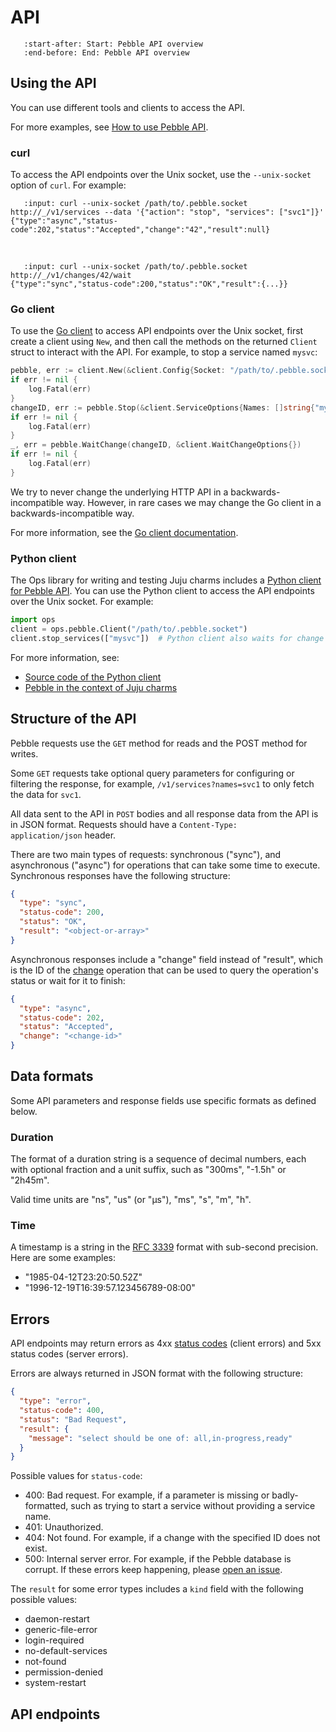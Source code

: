 # API

```{include} /reuse/api.md
   :start-after: Start: Pebble API overview
   :end-before: End: Pebble API overview
```

## Using the API

You can use different tools and clients to access the API.

For more examples, see [How to use Pebble API](../how-to/use-pebble-api).

### curl

To access the API endpoints over the Unix socket, use the `--unix-socket` option of `curl`. For example:

```{terminal}
   :input: curl --unix-socket /path/to/.pebble.socket http://_/v1/services --data '{"action": "stop", "services": ["svc1"]}'
{"type":"async","status-code":202,"status":"Accepted","change":"42","result":null}
```

<br />

```{terminal}
   :input: curl --unix-socket /path/to/.pebble.socket http://_/v1/changes/42/wait
{"type":"sync","status-code":200,"status":"OK","result":{...}}
```

### Go client

To use the [Go client](https://pkg.go.dev/github.com/canonical/pebble/client) to access API endpoints over the Unix socket, first create a client using `New`, and then call the methods on the returned `Client` struct to interact with the API. For example, to stop a service named `mysvc`:

```go
pebble, err := client.New(&client.Config{Socket: "/path/to/.pebble.socket"})
if err != nil {
    log.Fatal(err)
}
changeID, err := pebble.Stop(&client.ServiceOptions{Names: []string{"mysvc"}})
if err != nil {
    log.Fatal(err)
}
_, err = pebble.WaitChange(changeID, &client.WaitChangeOptions{})
if err != nil {
    log.Fatal(err)
}
```

We try to never change the underlying HTTP API in a backwards-incompatible way. However, in rare cases we may change the Go client in a backwards-incompatible way.

For more information, see the [Go client documentation](https://pkg.go.dev/github.com/canonical/pebble/client).

### Python client

The Ops library for writing and testing Juju charms includes a [Python client for Pebble API](https://ops.readthedocs.io/en/latest/reference/pebble.html). You can use the Python client to access the API endpoints over the Unix socket. For example:

```python
import ops
client = ops.pebble.Client("/path/to/.pebble.socket")
client.stop_services(["mysvc"])  # Python client also waits for change to finish
```

For more information, see:

- [Source code of the Python client](https://github.com/canonical/operator/blob/main/ops/pebble.py)
- [Pebble in the context of Juju charms](https://juju.is/docs/sdk/interact-with-pebble)

## Structure of the API

Pebble requests use the `GET` method for reads and the POST method for writes.

Some `GET` requests take optional query parameters for configuring or filtering the response, for example, `/v1/services?names=svc1` to only fetch the data for `svc1`.

All data sent to the API in `POST` bodies and all response data from the API is in JSON format. Requests should have a `Content-Type: application/json` header.

There are two main types of requests: synchronous ("sync"), and asynchronous ("async") for operations that can take some time to execute. Synchronous responses have the following structure:

```json
{
  "type": "sync",
  "status-code": 200,
  "status": "OK",
  "result": "<object-or-array>"
}
```

Asynchronous responses include a "change" field instead of "result", which is the ID of the [change](changes-and-tasks) operation that can be used to query the operation's status or wait for it to finish:

```json
{
  "type": "async",
  "status-code": 202,
  "status": "Accepted",
  "change": "<change-id>"
}
```

## Data formats

Some API parameters and response fields use specific formats as defined below.

### Duration

The format of a duration string is a sequence of decimal numbers, each with optional fraction and a unit suffix, such as "300ms", "-1.5h" or "2h45m".

Valid time units are "ns", "us" (or "µs"), "ms", "s", "m", "h".

### Time

A timestamp is a string in the [RFC 3339](https://datatracker.ietf.org/doc/html/rfc3339) format with sub-second precision. Here are some examples:

- "1985-04-12T23:20:50.52Z"
- "1996-12-19T16:39:57.123456789-08:00"

## Errors

API endpoints may return errors as 4xx [status codes](https://www.iana.org/assignments/http-status-codes/http-status-codes.xhtml) (client errors) and 5xx status codes (server errors).

Errors are always returned in JSON format with the following structure:

```json
{
  "type": "error",
  "status-code": 400,
  "status": "Bad Request",
  "result": {
    "message": "select should be one of: all,in-progress,ready"
  }
}
```

Possible values for `status-code`:

- 400: Bad request. For example, if a parameter is missing or badly-formatted, such as trying to start a service without providing a service name.
- 401: Unauthorized.
- 404: Not found. For example, if a change with the specified ID does not exist.
- 500: Internal server error. For example, if the Pebble database is corrupt. If these errors keep happening, please [open an issue](https://github.com/canonical/pebble/issues/new).

The `result` for some error types includes a `kind` field with the following possible values:

- daemon-restart
- generic-file-error
- login-required
- no-default-services
- not-found
- permission-denied
- system-restart

## API endpoints

<link rel="stylesheet" type="text/css" href="https://unpkg.com/swagger-ui-dist@5.11.0/swagger-ui.css" ></link>
<link rel="stylesheet" type="text/css" href="../../_static/swagger-override.css" ></link>
<div id="swagger-ui"></div>

<script src="https://unpkg.com/swagger-ui-dist@5.11.0/swagger-ui-bundle.js" charset="UTF-8" crossorigin> </script>
<script src="https://unpkg.com/swagger-ui-dist@5.11.0/swagger-ui-standalone-preset.js" charset="UTF-8 crossorigin"> </script>
<script>
window.onload = function() {
  // Begin Swagger UI call region
  const ui = SwaggerUIBundle({
    url: window.location.pathname +"../../openapi.yaml",
    dom_id: '#swagger-ui',
    deepLinking: true,
    presets: [
      SwaggerUIBundle.presets.apis,
      SwaggerUIStandalonePreset
    ],
    plugins: [],
    validatorUrl: "none",
    defaultModelsExpandDepth: -1,
    supportedSubmitMethods: []
  })
  // End Swagger UI call region

  window.ui = ui

  function addSwaggerTagsToTOC(tags) {
    // Find the last H2 entry in the TOC and insert a 'ul' element for the tag list
    const tocContainer = document.querySelector(
      ".toc-tree > ul > li > ul > li:last-child"
    );
    const tocList = document.createElement("ul");
    tocContainer.appendChild(tocList);
    // Add a link for each tag inside the 'ul' element
    for (const tag of tags) {
      // Create an 'a' element for the tag link
      const tocLink = document.createElement("a");
      tocLink.classList.add("reference", "internal");
      const urlFriendlyTag = tag.replace(/ /g, "-");
      tocLink.href = `#/${urlFriendlyTag}`;
      tocLink.innerText = tag;
      tocLink.addEventListener("click", event => {
        if (event.shiftKey || event.ctrlKey || event.altKey || event.metaKey) {
          return;
        }
        // When the tag link is clicked with no modifier keys:
        // - Scroll the tag section into view
        // - If the tag section is closed, open it (by simulating a click)
        const operationsTag = tag.replace(/ /g, "_");
        const swaggerHeading = document.getElementById(`operations-tag-${operationsTag}`);
        swaggerHeading.scrollIntoView({
          behavior: "smooth"
        });
        if (swaggerHeading.getAttribute("data-is-open") == "false") {
          swaggerHeading.click();
        }
      });
      // Wrap the tag link in a 'li' element and add it to the tag list
      const tocItem = document.createElement("li");
      tocItem.appendChild(tocLink);
      tocList.appendChild(tocItem);
    }
  }

  // Make sure to match the tags defined in openapi.yaml
  addSwaggerTagsToTOC([
    "changes and tasks",
    "checks",
    "exec",
    "files",
    "health",
    "identities",
    "layers",
    "logs",
    "notices",
    "plan",
    "services",
    "signals",
    "system info"
  ]);
}
</script>
